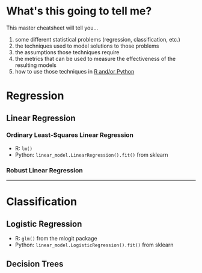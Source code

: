 # What's this going to tell me?
This master cheatsheet will tell you...

1. some different statistical problems (regression, classification, etc.)
2. the techniques used to model solutions to those problems
3. the assumptions those techniques require
4. the metrics that can be used to measure the effectiveness of the resulting models
5. how to use those techniques in [R and/or Python](http://mathesaurus.sourceforge.net/r-numpy.html)

# Regression
## Linear Regression
### Ordinary Least-Squares Linear Regression
* R: `lm()`
* Python: `linear_model.LinearRegression().fit()` from sklearn
### Robust Linear Regression

---

# Classification
## Logistic Regression
* R: `glm()` from the mlogit package
* Python: `linear_model.LogisticRegression().fit()` from sklearn
## Decision Trees
